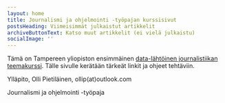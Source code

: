 ```yaml
---
layout: home
title: Journalismi ja ohjelmointi -työpajan kurssisivut
postsHeading: Viimeisimmät julkaistut artikkelit
archiveButtonText: Katso muut artikkelit (ei vielä julkaistu)
socialImage: ''
---
```

Tämä on Tampereen yliopiston ensimmäinen [data-lähtöinen journalistiikan teemakurssi](https://people.uta.fi/~op98563/blog/post-2/). Tälle sivulle kerätään tärkeät linkit ja ohjeet tehtäviin. 

Ylläpito, Olli Pietiläinen, ollip(at)outlook.com

Journalismi ja ohjelmointi -työpaja
